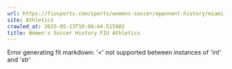 ```yaml
---
url: https://fiusports.com/sports/womens-soccer/opponent-history/miami-dade-college/453
site: Athletics
crawled_at: 2025-05-13T10:04:44.515982
title: Women's Soccer History FIU Athletics
---
```


Error generating fit markdown: '<' not supported between instances of 'int' and 'str'